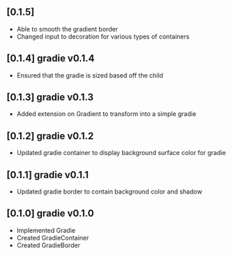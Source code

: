 ## [0.1.5]

* Able to smooth the gradient border
* Changed input to decoration for various types of containers

## [0.1.4] gradie v0.1.4

* Ensured that the gradie is sized based off the child

## [0.1.3] gradie v0.1.3

* Added extension on Gradient to transform into a simple gradie

## [0.1.2] gradie v0.1.2

* Updated gradie container to display background surface color for gradie

## [0.1.1] gradie v0.1.1

* Updated gradie border to contain background color and shadow

## [0.1.0] gradie v0.1.0

* Implemented Gradie
* Created GradieContainer
* Created GradieBorder